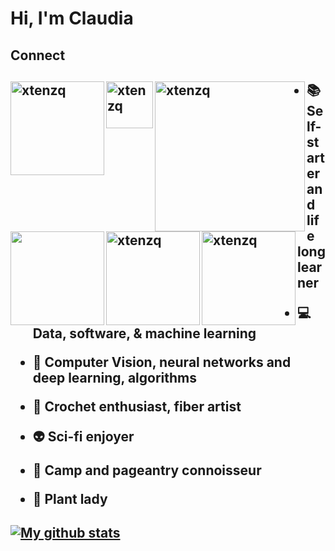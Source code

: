 

# Hi, I'm Claudia #

<h2> 
Connect 
<h2> 
  
<a href="https://www.notion.so/Data-Scientist-Story-Teller-fe91fe025687454484c0294d1d90e855" target="blank"><img align="left" src="https://img.shields.io/badge/-claudia.chajon-cd9cff?style=plastic&logo=notion" alt="xtenzq" width="150px" /></a>

<a href="https://drive.google.com/file/d/146kkTIuAavciSZmH_4sAsZwMW_EoR0PC/view?usp=sharing" target="blank"><img align="left" src="https://img.shields.io/badge/-Resume-ffcfe7?style=plastic" alt="xtenzq" width="75px" /></a>

<a href=mailto:claudia.chajon@gmail.com target="blank"><img align="left" src="https://img.shields.io/badge/-claudia.chajon%40gmail.com-ceff9c?style=plastic&logo=gmail" alt="xtenzq" width="240px" /></a>


<h2>  
  
<a href="https://www.linkedin.com/in/claudia-chajon/" target="blank"><img align="left" src="https://img.shields.io/badge/-%40claudia--chajon-ff9cce?style=plastic&logo=linkedin" width="150px" /></a>

<a href="https://medium.com/@claudia.chajon" target="blank"><img align="left" src="https://img.shields.io/badge/-claudia--chajon-9cffcd?style=plastic&logo=medium" alt="xtenzq" width="150px" /></a>
  
<a href="https://twitter.com/ChipChajon" target="blank"><img align="left" src="https://img.shields.io/badge/-%40ChipChajon-9cceff?style=plastic&logo=twitter" alt="xtenzq" width="150px" /></a>


  
  
<h2> 
  
  
  
- :books: Self-starter and life long learner

- :computer: Data, software, & machine learning 
  
- :space_invader: Computer Vision, neural networks and deep learning, algorithms
  
- :art: Crochet enthusiast, fiber artist
  
- :alien: Sci-fi enjoyer 
  
- :sparkling_heart: Camp and pageantry connoisseur
  
- :seedling: Plant lady
  
  
  
<h2> 

[![My github stats](https://github-readme-stats.vercel.app/api?username=claudiasofiaC&show_icons=true&theme=cobalt)](https://github.com/claudiasofiaC/github-readme-stats)


<h2>
<!--
**claudiasofiaC/claudiasofiaC** is a ✨ _special_ ✨ repository because its `README.md` (this file) appears on your GitHub profile.

-->
